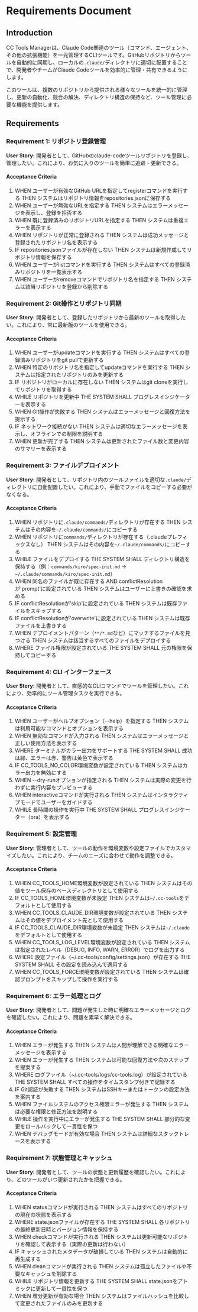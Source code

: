 # Requirements Document

## Introduction

CC Tools Managerは、Claude Code関連のツール（コマンド、エージェント、その他の拡張機能）を一元管理するCLIツールです。GitHubリポジトリからツールを自動的に同期し、ローカルの`.claude/`ディレクトリに適切に配置することで、開発者やチームがClaude Codeツールを効率的に管理・共有できるようにします。

このツールは、複数のリポジトリから提供される様々なツールを統一的に管理し、更新の自動化、競合の解決、ディレクトリ構造の保持など、ツール管理に必要な機能を提供します。

## Requirements

### Requirement 1: リポジトリ登録管理
**User Story:** 開発者として、GitHubのclaude-codeツールリポジトリを登録し、管理したい。これにより、お気に入りのツールを簡単に追跡・更新できる。

#### Acceptance Criteria

1. WHEN ユーザーが有効なGitHub URLを指定してregisterコマンドを実行する THEN システムはリポジトリ情報をrepositories.jsonに保存する
2. WHEN ユーザーが無効なURLを指定する THEN システムはエラーメッセージを表示し、登録を拒否する
3. WHEN 既に登録済みのリポジトリURLを指定する THEN システムは重複エラーを表示する
4. WHEN リポジトリが正常に登録される THEN システムは成功メッセージと登録されたリポジトリ名を表示する
5. IF repositories.jsonファイルが存在しない THEN システムは新規作成してリポジトリ情報を保存する
6. WHEN ユーザーがlistコマンドを実行する THEN システムはすべての登録済みリポジトリを一覧表示する
7. WHEN ユーザーがremoveコマンドでリポジトリ名を指定する THEN システムは該当リポジトリを登録から削除する

### Requirement 2: Git操作とリポジトリ同期
**User Story:** 開発者として、登録したリポジトリから最新のツールを取得したい。これにより、常に最新版のツールを使用できる。

#### Acceptance Criteria

1. WHEN ユーザーがupdateコマンドを実行する THEN システムはすべての登録済みリポジトリをgit pullで更新する
2. WHEN 特定のリポジトリ名を指定してupdateコマンドを実行する THEN システムは指定されたリポジトリのみを更新する
3. IF リポジトリがローカルに存在しない THEN システムはgit cloneを実行してリポジトリを取得する
4. WHILE リポジトリを更新中 THE SYSTEM SHALL プログレスインジケーターを表示する
5. WHEN Git操作が失敗する THEN システムはエラーメッセージと回復方法を提示する
6. IF ネットワーク接続がない THEN システムは適切なエラーメッセージを表示し、オフラインでの制限を説明する
7. WHEN 更新が完了する THEN システムは更新されたファイル数と変更内容のサマリーを表示する

### Requirement 3: ファイルデプロイメント
**User Story:** 開発者として、リポジトリ内のツールファイルを適切な`.claude/`ディレクトリに自動配置したい。これにより、手動でファイルをコピーする必要がなくなる。

#### Acceptance Criteria

1. WHEN リポジトリに`.claude/commands/`ディレクトリが存在する THEN システムはその内容を`~/.claude/commands/`にコピーする
2. WHEN リポジトリに`commands/`ディレクトリが存在する（.claudeプレフィックスなし） THEN システムはその内容を`~/.claude/commands/`にコピーする
3. WHILE ファイルをデプロイする THE SYSTEM SHALL ディレクトリ構造を保持する（例：`commands/kiro/spec-init.md` → `~/.claude/commands/kiro/spec-init.md`）
4. WHEN 同名のファイルが既に存在する AND conflictResolutionが'prompt'に設定されている THEN システムはユーザーに上書きの確認を求める
5. IF conflictResolutionが'skip'に設定されている THEN システムは既存ファイルをスキップする
6. IF conflictResolutionが'overwrite'に設定されている THEN システムは既存ファイルを上書きする
7. WHEN デプロイメントパターン（`**/*.md`など）にマッチするファイルを見つける THEN システムは該当するすべてのファイルをデプロイする
8. WHERE ファイル権限が設定されている THE SYSTEM SHALL 元の権限を保持してコピーする

### Requirement 4: CLI インターフェース
**User Story:** 開発者として、直感的なCLIコマンドでツールを管理したい。これにより、効率的にツール管理タスクを実行できる。

#### Acceptance Criteria

1. WHEN ユーザーがヘルプオプション（--help）を指定する THEN システムは利用可能なコマンドとオプションを表示する
2. WHEN 無効なコマンドが入力される THEN システムはエラーメッセージと正しい使用方法を表示する
3. WHERE ターミナルがカラー出力をサポートする THE SYSTEM SHALL 成功は緑、エラーは赤、警告は黄色で表示する
4. IF CC_TOOLS_NO_COLOR環境変数が設定されている THEN システムはカラー出力を無効にする
5. WHEN --dry-runオプションが指定される THEN システムは実際の変更を行わずに実行内容をプレビューする
6. WHEN interactiveコマンドが実行される THEN システムはインタラクティブモードでユーザーをガイドする
7. WHILE 長時間の操作を実行中 THE SYSTEM SHALL プログレスインジケーター（ora）を表示する

### Requirement 5: 設定管理
**User Story:** 管理者として、ツールの動作を環境変数や設定ファイルでカスタマイズしたい。これにより、チームのニーズに合わせて動作を調整できる。

#### Acceptance Criteria

1. WHEN CC_TOOLS_HOME環境変数が設定されている THEN システムはその値をツール保存のベースディレクトリとして使用する
2. IF CC_TOOLS_HOME環境変数が未設定 THEN システムは`~/.cc-tools`をデフォルトとして使用する
3. WHEN CC_TOOLS_CLAUDE_DIR環境変数が設定されている THEN システムはその値をデプロイメント先として使用する
4. IF CC_TOOLS_CLAUDE_DIR環境変数が未設定 THEN システムは`~/.claude`をデフォルトとして使用する
5. WHEN CC_TOOLS_LOG_LEVEL環境変数が設定されている THEN システムは指定されたレベル（DEBUG, INFO, WARN, ERROR）でログを出力する
6. WHERE 設定ファイル（~/.cc-tools/config/settings.json）が存在する THE SYSTEM SHALL その設定を読み込んで適用する
7. WHEN CC_TOOLS_FORCE環境変数が設定されている THEN システムは確認プロンプトをスキップして操作を実行する

### Requirement 6: エラー処理とログ
**User Story:** 開発者として、問題が発生した時に明確なエラーメッセージとログを確認したい。これにより、問題を素早く解決できる。

#### Acceptance Criteria

1. WHEN エラーが発生する THEN システムは人間が理解できる明確なエラーメッセージを表示する
2. WHEN エラーが発生する THEN システムは可能な回復方法や次のステップを提案する
3. WHERE ログファイル（~/.cc-tools/logs/cc-tools.log）が設定されている THE SYSTEM SHALL すべての操作をタイムスタンプ付きで記録する
4. IF Git認証が失敗する THEN システムはSSHキーまたはトークンの設定方法を案内する
5. WHEN ファイルシステムのアクセス権限エラーが発生する THEN システムは必要な権限と修正方法を説明する
6. WHILE 操作を実行中にエラーが発生する THE SYSTEM SHALL 部分的な変更をロールバックして一貫性を保つ
7. WHEN デバッグモードが有効な場合 THEN システムは詳細なスタックトレースを表示する

### Requirement 7: 状態管理とキャッシュ
**User Story:** 開発者として、ツールの状態と更新履歴を確認したい。これにより、どのツールがいつ更新されたかを把握できる。

#### Acceptance Criteria

1. WHEN statusコマンドが実行される THEN システムはすべてのリポジトリの現在の状態を表示する
2. WHERE state.jsonファイルが存在する THE SYSTEM SHALL 各リポジトリの最終更新日時とバージョン情報を保持する
3. WHEN checkコマンドが実行される THEN システムは更新可能なリポジトリを確認して表示する（実際の更新は行わない）
4. IF キャッシュされたメタデータが破損している THEN システムは自動的に再生成する
5. WHEN cleanコマンドが実行される THEN システムは孤立したファイルや不要なキャッシュを削除する
6. WHILE リポジトリ情報を更新する THE SYSTEM SHALL state.jsonをアトミックに更新して一貫性を保つ
7. WHEN 増分更新が有効な場合 THEN システムはファイルハッシュを比較して変更されたファイルのみを更新する